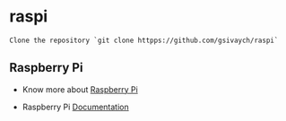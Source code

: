 # raspi

	Clone the repository `git clone httpps://github.com/gsivaych/raspi`

## Raspberry Pi

- Know more about [Raspberry Pi](https://www.raspberrypi.org/)

- Raspberry Pi [Documentation](https://www.raspberrypi.org/help/)
